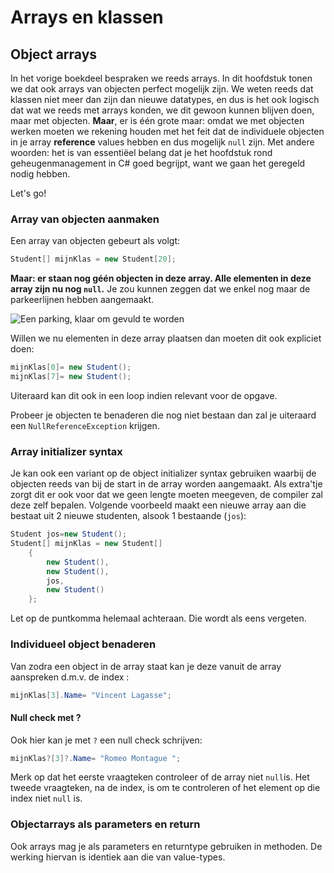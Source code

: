 # Arrays en klassen

## Object arrays

In het vorige boekdeel bespraken we reeds arrays. In dit hoofdstuk tonen we dat ook arrays van objecten perfect mogelijk zijn. We weten reeds dat klassen niet meer dan zijn dan nieuwe datatypes, en dus is het ook logisch dat wat we reeds met arrays konden, we dit gewoon kunnen blijven doen, maar met objecten. **Maar**, er is één grote maar: omdat we met objecten werken moeten we rekening houden met het feit dat de individuele objecten in je array **reference** values hebben en dus mogelijk ``null`` zijn. Met andere woorden: het is van essentiëel belang dat je het hoofdstuk rond geheugenmanagement in C# goed begrijpt, want we gaan het geregeld nodig hebben.

Let's go!

### Array van objecten aanmaken

Een array van objecten gebeurt als volgt:

```java
Student[] mijnKlas = new Student[20];
```

**Maar: er staan nog géén objecten in deze array. Alle elementen in deze array zijn nu nog ``null``.**
Je zou kunnen zeggen dat we enkel nog maar de parkeerlijnen hebben aangemaakt.

![Een parking, klaar om gevuld te worden](../assets/6_klassen/legearray.png)

Willen we nu elementen in deze array plaatsen dan moeten dit ook expliciet doen:

```java
mijnKlas[0]= new Student();
mijnKlas[7]= new Student();
```

Uiteraard kan dit ook in een loop indien relevant voor de opgave.

Probeer je objecten te benaderen die nog niet bestaan dan zal je uiteraard een ``NullReferenceException`` krijgen.

### Array initializer syntax

Je kan ook een variant op de object initializer syntax gebruiken waarbij de objecten reeds van bij de start in de array worden aangemaakt. Als extra'tje zorgt dit er ook voor dat we geen lengte moeten meegeven, de compiler zal deze zelf bepalen. Volgende voorbeeld maakt een nieuwe array aan die bestaat uit 2 nieuwe studenten, alsook 1 bestaande (``jos``):

```java
Student jos=new Student();
Student[] mijnKlas = new Student[]
    {
        new Student(),
        new Student(),
        jos,
        new Student()
    };
```

Let op de puntkomma helemaal achteraan. Die wordt als eens vergeten.

### Individueel object benaderen

Van zodra een object in de array staat kan je deze vanuit de array aanspreken d.m.v. de index :

```java
mijnKlas[3].Name= "Vincent Lagasse";
```

#### Null check met ?

Ook hier kan je met ``?`` een null check schrijven:

```java
mijnKlas?[3]?.Name= "Romeo Montague ";
```
Merk op dat het eerste vraagteken controleer of de array niet ``null``is. Het tweede vraagteken, na de index, is om te controleren of het element op die index niet ``null`` is.

### Objectarrays als parameters en return

Ook arrays mag je als parameters en returntype gebruiken in methoden. De werking hiervan is identiek aan die van value-types.